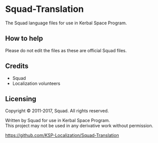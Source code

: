 # Squad-Translation
The Squad language files for use in Kerbal Space Program.

## How to help
Please do not edit the files as these are official Squad files.

## Credits
* Squad
* Localization volunteers

## Licensing
Copyright © 2011-2017, Squad. All rights reserved.

Written by Squad for use in Kerbal Space Program.  
This project may not be used in any derivative work without permission.

https://github.com/KSP-Localization/Squad-Translation
